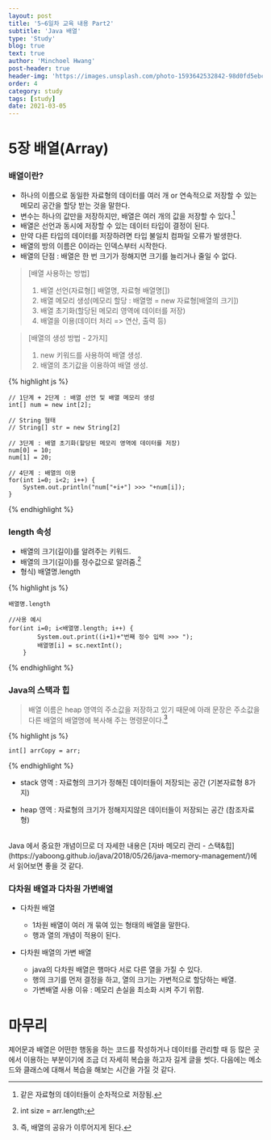 ```yaml
---
layout: post
title: '5~6일차 교육 내용 Part2'
subtitle: 'Java 배열'
type: 'Study'
blog: true
text: true
author: 'Minchoel Hwang'
post-header: true
header-img: 'https://images.unsplash.com/photo-1593642532842-98d0fd5ebc1a?ixid=MXwxMjA3fDF8MHxwaG90by1wYWdlfHx8fGVufDB8fHw%3D&ixlib=rb-1.2.1&auto=format&fit=crop&w=1050&q=80'
order: 4
category: study
tags: [study]
date: 2021-03-05
---
```


# 5장 배열(Array)

### 배열이란?

- 하나의 이름으로 동일한 자료형의 데이터를 여러 개 or 연속적으로 저장할 수 있는 메모리 공간을 할당 받는 것을 말한다.
- 변수는 하나의 값만을 저장하지만, 배열은 여러 개의 값을 저장할 수 있다.[^1]
- 배열은 선언과 동시에 저장할 수 있는 데이터 타입이 결정이 된다.
- 만약 다른 타입의 데이터를 저장하려면 타입 불일치 컴파일 오류가 발생한다.
- 배열의 방의 이름은 0이라는 인덱스부터 시작한다.
- 배열의 단점 : 배열은 한 번 크기가 정해지면 크기를 늘리거나 줄일 수 없다.

[^1]: 같은 자료형의 데이터들이 순차적으로 저장됨.

> [배열 사용하는 방법]
>
> 1. 배열 선언(자료형[] 배열명, 자료형 배열명[])
> 2. 배열 메모리 생성(메모리 할당 : 배열명 = new 자료형[배열의 크기])
> 3. 배열 초기화(할당된 메모리 영역에 데이터를 저장)
> 4. 배열을 이용(데이터 처리 => 연산, 출력 등)

> [배열의 생성 방법 - 2가지]
>
> 1. new 키워드를 사용하여 배열 생성.
> 2. 배열의 초기값을 이용하여 배열 생성.

{% highlight js %}

    // 1단계 + 2단계 : 배열 선언 및 배열 메모리 생성
    int[] num = new int[2];

    // String 형태
    // String[] str = new String[2]

    // 3단계 : 배열 초기화(할당된 메모리 영역에 데이터를 저장)
    num[0] = 10;
    num[1] = 20;

    // 4단계 : 배열의 이용
    for(int i=0; i<2; i++) {
    	System.out.println("num["+i+"] >>> "+num[i]);
    }

{% endhighlight %}

### length 속성

- 배열의 크기(길이)를 알려주는 키워드.
- 배열의 크기(길이)를 정수값으로 알려줌.[^2]
- 형식) 배열명.length

{% highlight js %}

    배열명.length

    //사용 예시
    for(int i=0; i<배열명.length; i++) {
    		System.out.print((i+1)+"번째 정수 입력 >>> ");
    		배열명[i] = sc.nextInt();
    	}

{% endhighlight %}

### Java의 스택과 힙

> 배열 이름은 heap 영역의 주소값을 저장하고 있기 때문에
> 아래 문장은 주소값을 다른 배열의 배열명에 복사해 주는 명령문이다.[^3]

{% highlight js %}

    int[] arrCopy = arr;

{% endhighlight %}

- stack 영역 : 자료형의 크기가 정해진 데이터들이 저장되는 공간 (기본자료형 8가지)

- heap 영역 : 자료형의 크기가 정해지지않은 데이터들이 저장되는 공간 (참조자료형)

<br/>
Java 에서 중요한 개념이므로 더 자세한 내용은 [자바 메모리 관리 - 스택&힙](https://yaboong.github.io/java/2018/05/26/java-memory-management/)에서 읽어보면 좋을 것 같다.

[^2]: int size = arr.length;
[^3]: 즉, 배열의 공유가 이루어지게 된다.

### 다차원 배열과 다차원 가변배열

- 다차원 배열

  - 1차원 배열이 여러 개 묶여 있는 형태의 배열을 말한다.
  - 행과 열의 개념이 적용이 된다.

- 다차원 배열의 가변 배열

  - java의 다차원 배열은 행마다 서로 다른 열을 가질 수 있다.
  - 행의 크기를 먼저 결정을 하고, 열의 크기는 가변적으로 할당하는 배열.
  - 가변배열 사용 이유 : 메모리 손실을 최소화 시켜 주기 위함.

# 마무리

제어문과 배열은 어떤한 행동을 하는 코드를 작성하거나 데이터를 관리할 때 등 많은 곳에서 이용하는 부분이기에 조금 더 자세히 복습을 하고자 길게 글을 썻다.
다음에는 메소드와 클래스에 대해서 복습을 해보는 시간을 가질 것 같다.

